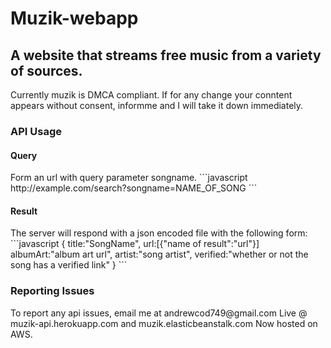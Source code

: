 <h1>Muzik-webapp</h1>

<h2>A website that streams free music from a variety of sources.</h2>
Currently muzik is DMCA compliant. If for any change your conntent appears without consent, informme and I will take it down immediately.
<h3>API Usage
</h3>
<h4>Query</h4>
Form an url with query parameter songname.
```javascript
http://example.com/search?songname=NAME_OF_SONG
```
<h4>Result</h4>
The server will respond with a json encoded file with the following form:
```javascript
{
title:"SongName",
url:[{"name of result":"url"}]
albumArt:"album art url",
artist:"song artist",
verified:"whether or not the song has a verified link"
}
```
<h3>Reporting Issues</h3>
To report any api issues, email me at andrewcod749@gmail.com
 Live @ muzik-api.herokuapp.com and muzik.elasticbeanstalk.com
 Now hosted on AWS.
